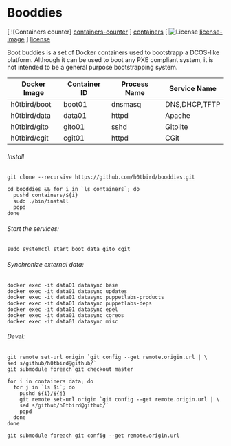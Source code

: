 # Booddies

[ ![Containers counter] [containers-counter] ] [containers]
[ ![License] [license-image] ] [license]

Boot buddies is a set of Docker containers used to bootstrapp a DCOS-like platform.
Although it can be used to boot any PXE compliant system, it is not intended to be a general purpose bootstrapping system.

| Docker Image  | Container ID  | Process Name  | Service Name  |
| ------------- | ------------- | ------------- | ------------- |
| h0tbird/boot  | boot01        | dnsmasq       | DNS,DHCP,TFTP |
| h0tbird/data  | data01        | httpd         | Apache        |
| h0tbird/gito  | gito01        | sshd          | Gitolite      |
| h0tbird/cgit  | cgit01        | httpd         | CGit          |

###### Install
```
git clone --recursive https://github.com/h0tbird/booddies.git

cd booddies && for i in `ls containers`; do
  pushd containers/${i}
  sudo ./bin/install
  popd
done
```

###### Start the services:
```
sudo systemctl start boot data gito cgit
```

###### Synchronize external data:
```
docker exec -it data01 datasync base
docker exec -it data01 datasync updates
docker exec -it data01 datasync puppetlabs-products
docker exec -it data01 datasync puppetlabs-deps
docker exec -it data01 datasync epel
docker exec -it data01 datasync coreos
docker exec -it data01 datasync misc
```

###### Devel:
```
git remote set-url origin `git config --get remote.origin.url | \
sed s/github/h0tbird@github/`
git submodule foreach git checkout master

for i in containers data; do
  for j in `ls $i`; do
    pushd ${i}/${j}
    git remote set-url origin `git config --get remote.origin.url | \
    sed s/github/h0tbird@github/`
    popd
  done
done

git submodule foreach git config --get remote.origin.url
```

[containers-counter]: https://img.shields.io/badge/containers-4-brightgreen.svg
[containers]: https://hub.docker.com/u/h0tbird/
[license-image]: http://img.shields.io/badge/license-Apache--2-blue.svg?style=flat
[license]: http://www.apache.org/licenses/LICENSE-2.0

